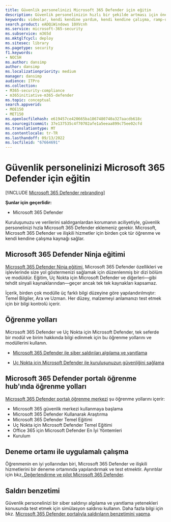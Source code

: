 ```yaml
---
title: Güvenlik personelinizi Microsoft 365 Defender için eğitin
description: Güvenlik personelinizin hızlı bir şekilde artması için önemli eğitim kaynaklarına ulaşın.
keywords: videolar, kendi kendine yardım, kendi kendine çalışma, ramp-up, yönerge, kurslar, öğrenme yolu, Microsoft Learn, kurs, kurslar, SecOps, güvenlik analisti
search.product: eADQiWindows 10XVcnh
ms.service: microsoft-365-security
ms.subservice: m365d
ms.mktglfcycl: deploy
ms.sitesec: library
ms.pagetype: security
f1.keywords:
- NOCSH
ms.author: dansimp
author: dansimp
ms.localizationpriority: medium
manager: dansimp
audience: ITPro
ms.collection:
- M365-security-compliance
- m365initiative-m365-defender
ms.topic: conceptual
search.appverid:
- MOE150
- MET150
ms.openlocfilehash: e619457ce420665ba1867480740a327aacdb618c
ms.sourcegitcommit: 37e137535c4f70702afe1a5eeaa899c75ee02cfd
ms.translationtype: MT
ms.contentlocale: tr-TR
ms.lasthandoff: 09/13/2022
ms.locfileid: "67664691"
---
```

# <a name="train-your-security-staff-for-microsoft-365-defender"></a>Güvenlik personelinizi Microsoft 365 Defender için eğitin

[!INCLUDE [Microsoft 365 Defender rebranding](../includes/microsoft-defender.md)]

**Şunlar için geçerlidir:**
- Microsoft 365 Defender

Kuruluşunuzu ve verilerini saldırganlardan korumanın aciliyetiyle, güvenlik personelinizi hızla Microsoft 365 Defender eklemeniz gerekir. Microsoft, Microsoft 365 Defender ve ilişkili hizmetler için birden çok tür öğrenme ve kendi kendine çalışma kaynağı sağlar.


## <a name="microsoft-365-defender-ninja-training"></a>Microsoft 365 Defender Ninja eğitimi

[Microsoft 365 Defender Ninja eğitimi](https://techcommunity.microsoft.com/t5/microsoft-365-defender/become-a-microsoft-365-defender-ninja/ba-p/1789376), Microsoft 365 Defender özellikleri ve işlevlerinde size yol göstermenizi sağlamak için düzenlenmiş bir dizi bölüm ve modüldür. Eğitim, Uç Nokta için Microsoft Defender ve diğerleri&mdash;gibi tehdit sinyali kaynaklarından&mdash;geçer ancak tek tek kaynakları kapsamaz. 

İçerik, birden çok modülle üç farklı bilgi düzeyine göre yapılandırılmıştır: Temel Bilgiler, Ara ve Uzman. Her düzey, malzemeyi anlamanızı test etmek için bir bilgi kontrolü içerir.

## <a name="learning-paths"></a>Öğrenme yolları

Microsoft 365 Defender ve Uç Nokta için Microsoft Defender, tek seferde bir modül ve birim hakkında bilgi edinmek için bu öğrenme yollarını ve modüllerini kullanın.

 - [Microsoft 365 Defender ile siber saldırıları algılama ve yanıtlama](/learn/paths/defender-detect-respond/)

 - [Uç Nokta için Microsoft Defender ile kuruluşunuzun güvenliğini sağlama](/learn/paths/defender-endpoint-fundamentals/)  


## <a name="learning-paths-in-the-microsoft-365-defender-portal-learning-hub"></a>Microsoft 365 Defender portalı öğrenme hub'ında öğrenme yolları

[Microsoft 365 Defender portalı öğrenme merkezi](https://security.microsoft.com/learning) şu öğrenme yollarını içerir:

- Microsoft 365 güvenlik merkezi kullanmaya başlama
- Microsoft 365 Defender Kullanarak Araştırma
- Microsoft 365 Defender Temel Eğitimi
- Uç Nokta için Microsoft Defender Temel Eğitimi
- Office 365 için Microsoft Defender En İyi Yöntemleri
- Kurulum

## <a name="hands-on-with-a-trial-environment"></a>Deneme ortamı ile uygulamalı çalışma

Öğrenmenin en iyi yollarından biri, Microsoft 365 Defender ve ilişkili hizmetlerini bir deneme ortamında yapılandırmak ve test etmektir. Ayrıntılar için bkz[. Değerlendirme ve pilot Microsoft 365 Defender](eval-overview.md).

## <a name="simulating-an-attack"></a>Saldırı benzetimi

Güvenlik personelinizi bir siber saldırıyı algılama ve yanıtlama yetenekleri konusunda test etmek için simülasyon saldırısı kullanın. Daha fazla bilgi için bkz. [Microsoft 365 Defender portalıyla saldırıların benzetimini yapma](eval-defender-investigate-respond-simulate-attack.md#simulate-attacks-with-the-microsoft-365-defender-portal). 

